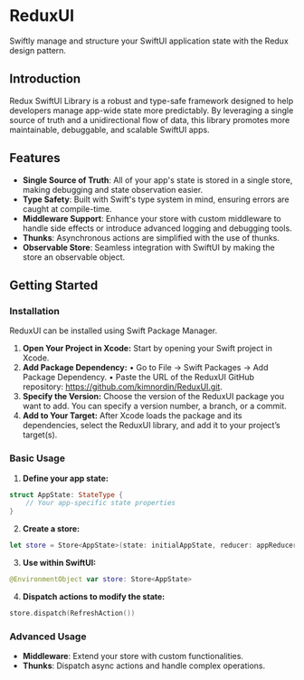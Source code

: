 # ReduxUI

Swiftly manage and structure your SwiftUI application state with the Redux design pattern.

## Introduction

Redux SwiftUI Library is a robust and type-safe framework designed to help developers manage app-wide state more predictably. By leveraging a single source of truth and a unidirectional flow of data, this library promotes more maintainable, debuggable, and scalable SwiftUI apps.

## Features

- **Single Source of Truth**: All of your app's state is stored in a single store, making debugging and state observation easier.
- **Type Safety**: Built with Swift's type system in mind, ensuring errors are caught at compile-time.
- **Middleware Support**: Enhance your store with custom middleware to handle side effects or introduce advanced logging and debugging tools.
- **Thunks**: Asynchronous actions are simplified with the use of thunks.
- **Observable Store**: Seamless integration with SwiftUI by making the store an observable object.

## Getting Started

### Installation

ReduxUI can be installed using Swift Package Manager.

1. **Open Your Project in Xcode:**
Start by opening your Swift project in Xcode.
2. **Add Package Dependency:**
  •	Go to File → Swift Packages → Add Package Dependency.
  •	Paste the URL of the ReduxUI GitHub repository: https://github.com/kimnordin/ReduxUI.git.
3. **Specify the Version:**
Choose the version of the ReduxUI package you want to add. You can specify a version number, a branch, or a commit.
4. **Add to Your Target:**
After Xcode loads the package and its dependencies, select the ReduxUI library, and add it to your project’s target(s).

### Basic Usage

1. **Define your app state:**
```swift
struct AppState: StateType {
    // Your app-specific state properties
}
```

2. **Create a store:**
```swift
let store = Store<AppState>(state: initialAppState, reducer: appReducer)
```

3. **Use within SwiftUI:**
```swift
@EnvironmentObject var store: Store<AppState>
```

4. **Dispatch actions to modify the state:**
```swift
store.dispatch(RefreshAction())
```

### Advanced Usage

- **Middleware**: Extend your store with custom functionalities.
- **Thunks**: Dispatch async actions and handle complex operations.
